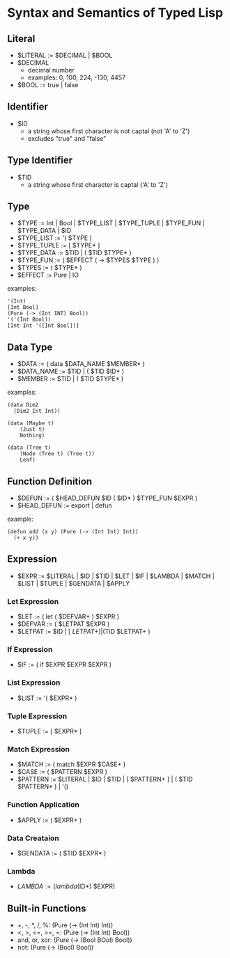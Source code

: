 # Syntax and Semantics of Typed Lisp

## Literal

- $LITERAL := $DECIMAL | $BOOL
- $DECIMAL
  - decimal number
  - examples: 0, 100, 224, -130, 4457
- $BOOL := true | false

## Identifier

- $ID
  - a string whose first character is not captal (not 'A' to 'Z')
  - excludes "true" and "false"

## Type Identifier

- $TID
  - a string whose first character is captal ('A' to 'Z')

## Type

- $TYPE := Int | Bool | $TYPE_LIST | $TYPE_TUPLE | $TYPE_FUN | $TYPE_DATA | $ID
- $TYPE_LIST := '( $TYPE )
- $TYPE_TUPLE := \[ $TYPE* \]
- $TYPE_DATA := $TID | ( $TID $TYPE* )
- $TYPE_FUN := ( $EFFECT ( -> $TYPES $TYPE ) )
- $TYPES := ( $TYPE* )
- $EFFECT := Pure | IO

examples:
```common-lisp
'(Int)
[Int Bool]
(Pure (-> (Int INT) Bool))
'('(Int Bool))
[Int Int '([Int Bool])]
```

## Data Type

- $DATA := ( data $DATA_NAME $MEMBER* )
- $DATA_NAME := $TID | ( $TID $ID* )
- $MEMBER := $TID | ( $TID $TYPE* )

examples:
```common-lisp
(data Dim2
  (Dim2 Int Int))

(data (Maybe t)
    (Just t)
    Nothing)

(data (Tree t)
    (Node (Tree t) (Tree t))
    Leaf)
```

## Function Definition

- $DEFUN := ( $HEAD_DEFUN $ID ( $ID* ) $TYPE_FUN $EXPR )
- $HEAD_DEFUN := export | defun

example:
```
(defun add (x y) (Pure (-> (Int Int) Int))
  (+ x y))
```

## Expression

- $EXPR := $LITERAL | $ID | $TID | $LET | $IF | $LAMBDA | $MATCH | $LIST | $TUPLE | $GENDATA | $APPLY

### Let Expression

- $LET := ( let ( $DEFVAR+ ) $EXPR )
- $DEFVAR := ( $LETPAT $EXPR )
- $LETPAT := $ID | [ $LETPAT+ ] | ($TID $LETPAT+ )

### If Expression

- $IF := ( if $EXPR $EXPR $EXPR )

### List Expression

- $LIST := '( $EXPR* )

### Tuple Expression

- $TUPLE := [ $EXPR* ]

### Match Expression

- $MATCH := ( match $EXPR $CASE+ )
- $CASE := ( $PATTERN $EXPR )
- $PATTERN := $LITERAL | $ID | $TID | \[ $PATTERN+ \] | ( $TID $PATTERN* ) | '()

### Function Application

- $APPLY := ( $EXPR+ )

### Data Creataion

- $GENDATA := ( $TID $EXPR* )

### Lambda

- $LAMBDA := (lambda ($ID*) $EXPR)

## Built-in Functions

- +, -, *, /, %: (Pure (-> (Int Int) Int))
- <, >, <=, >=, =: (Pure (-> (Int Int) Bool))
- and, or, xor: (Pure (-> (Bool BOol) Bool))
- not: (Pure (-> (Bool) Bool))
